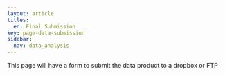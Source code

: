 ```yaml
---
layout: article
titles:
  en: Final Submission
key: page-data-submission
sidebar:
  nav: data_analysis
---
```


This page will have a form to submit the data product to a dropbox or FTP 
